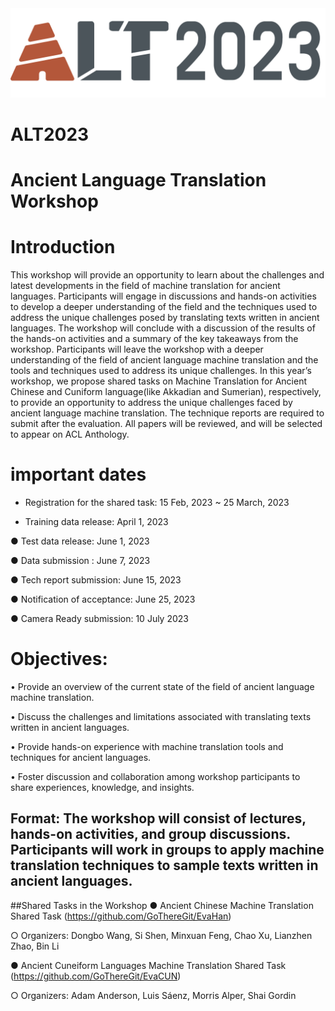 <div align='center'>
<img src = 'https://github.com/GoThereGit/ALT/blob/main/ALT1.png'>
</div>

# ALT2023
# Ancient Language Translation Workshop
# Introduction
This workshop will provide an opportunity to learn about the challenges and latest developments in the field of machine translation for ancient languages. Participants will engage in discussions and hands-on activities to develop a deeper understanding of the field and the techniques used to address the unique challenges posed by translating texts written in ancient languages. The workshop will conclude with a discussion of the results of the hands-on activities and a summary of the key takeaways from the workshop. Participants will leave the workshop with a deeper understanding of the field of ancient language machine translation and the tools and techniques used to address its unique challenges. In this year’s workshop, we propose shared tasks on Machine Translation for Ancient Chinese and Cuniform language(like Akkadian and Sumerian), respectively, to provide an opportunity to address the unique challenges faced by ancient language machine translation. The technique reports are required to submit after the evaluation. All papers will be reviewed, and will be selected to appear on ACL Anthology. 

# important dates
*	Registration for the shared task: 15 Feb, 2023 ~ 25 March, 2023

*	Training data release: April 1, 2023

●	Test data release: June 1, 2023

●	Data submission : June 7, 2023

●	Tech report submission: June 15, 2023

●	Notification of acceptance: June 25, 2023

●	Camera Ready submission:  10 July 2023

# Objectives: 
•	Provide an overview of the current state of the field of ancient language machine translation.

•	Discuss the challenges and limitations associated with translating texts written in ancient languages.

•	Provide hands-on experience with machine translation tools and techniques for ancient languages.

•	Foster discussion and collaboration among workshop participants to share experiences, knowledge, and insights.

## Format: The workshop will consist of lectures, hands-on activities, and group discussions. Participants will work in groups to apply machine translation techniques to sample texts written in ancient languages.

##Shared Tasks in the Workshop
●	Ancient Chinese Machine Translation Shared Task (https://github.com/GoThereGit/EvaHan)

○	Organizers: Dongbo Wang, Si Shen, Minxuan Feng, Chao Xu, Lianzhen Zhao, Bin Li

●	Ancient Cuneiform Languages Machine Translation Shared Task (https://github.com/GoThereGit/EvaCUN) 

○	Organizers: Adam Anderson, Luis Sáenz, Morris Alper, Shai Gordin 


